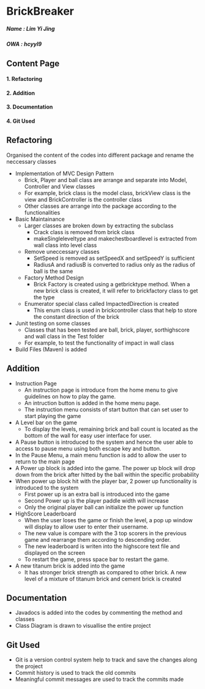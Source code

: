 # BrickBreaker
##### Name : Lim Yi Jing
##### OWA : hcyyl9

## Content Page
#### 1. Refactoring
#### 2. Addition
#### 3. Documentation
#### 4. Git Used

## Refactoring
Organised the content of the codes into different package and rename the neccessary classes
- Implementation of MVC Design Pattern
  -  Brick, Player and ball class are arrange and separate into Model, Controller and View classes
  -  For example, brick class is the model class, brickView class is the view and BrickController is the controller class
  -  Other classes are arrange into  the package according to the functionalities
- Basic Maintainance
  - Larger classes are broken down by extracting the subclass
    - Crack class is removed from brick class
    - makeSingleleveltype and makechestboardlevel is extracted from wall class into level class
  - Remove uneccessary classes
    - SetSpeed is removed as setSpeedX and setSpeedY is sufficient
    - RadiusA and radiusB is converted to radius only as the radius of ball is the same
  - Factory Method Design
     - Brick Factory is created using a getbricktype method. When a new brick class is created, it will refer to brickfactory class to get the type
  - Enumerator special class called ImpactedDirection is created
     -  This enum class is used in brickcontroller class that help to store the constant direction of the brick 
- Junit testing on some classes
   - Classes that has been tested are ball, brick, player, sorthighscore and wall class in the Test folder
   - For example, to test the functionality of impact in wall class
- Build Files (Maven) is added
 

## Addition
 - Instruction Page
    - An instruction page is introduce from the home menu to give guidelines on how to play the game. 
    - An intruction button is added in the home menu page. 
    - The instruction menu consists of start button that can set user to start playing the game
 - A Level bar on the game
    - To display the levels, remaining brick and ball count is located as the bottom of the wall for easy user interface for user.
 - A Pause button is introduced to the system and hence the user able to access to pause menu using both escape key and button.
 - In the Pause Menu, a main menu function is add to allow the user to return to the main page
 - A Power up block is added into the game. The power up block will drop down from the brick after hitted by the ball within the specific probability
 - When power up block hit with the player bar, 2 power up functionality is introduced to the system
    - First power up is an extra ball is introduced into the game
    - Second Power up is the player paddle width will increase
    - Only the original player ball can initialize the power up function
 - HighScore Leaderboard
    - When the user loses the game or finish the level, a pop up window will display to allow user to enter their username.
    - The new value is compare with the 3 top scorers in the previous game and rearrange them according to descending order.
    - The new leaderboard is writen into the highscore text file and displayed on the screen
    - To restart the game, press space bar to restart the game.
 - A new titanum brick is added into the game
    -  It has stronger brick strength as compared to other brick. A new level of a mixture of titanum brick and cement brick is created

## Documentation
 - Javadocs is added into the codes by commenting the method and classes 
 - Class Diagram is drawn to visuallise the entire project

## Git Used
- Git is a version control system help to track and save the changes along the project
- Commit history is used to track the old commits
- Meaningful commit messages are used to track the commits made










